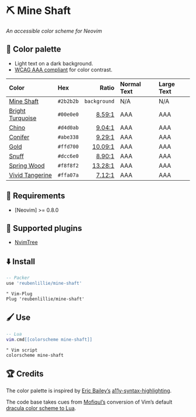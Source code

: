 # ⛏️ Mine Shaft

_An accessible color scheme for Neovim_

## 🎨 Color palette

* Light text on a dark background.
* [WCAG AAA compliant](https://www.w3.org/TR/WCAG/#visual-audio-contrast-contrast) for color contrast.

| Color | Hex | Ratio | Normal Text | Large Text |
| :---- | :-- | ----: | :---------- | :--------- |
| [Mine Shaft](http://chir.ag/projects/name-that-color/#2b2b2b) | `#2b2b2b` | `background` | N/A | N/A |
| [Bright Turquoise](http://chir.ag/projects/name-that-color/#00E0E0) | `#00e0e0` | [8.59:1](https://webaim.org/resources/contrastchecker/?fcolor=00E0E0&bcolor=2B2B2B) | AAA | AAA |
| [Chino](http://chir.ag/projects/name-that-color/#D4D0AB) | `#d4d0ab` | [9.04:1](https://webaim.org/resources/contrastchecker/?fcolor=D4D0AB&bcolor=2B2B2B) | AAA | AAA |
| [Conifer](http://chir.ag/projects/name-that-color/#ABE338) | `#abe338` | [9.29:1](https://webaim.org/resources/contrastchecker/?fcolor=ABE338&bcolor=2B2B2B) | AAA | AAA |
| [Gold](http://chir.ag/projects/name-that-color/#FFD700) | `#ffd700` | [10.09:1](https://webaim.org/resources/contrastchecker/?fcolor=FFD700&bcolor=2B2B2B) | AAA | AAA |
| [Snuff](http://chir.ag/projects/name-that-color/#DCC6E0) | `#dcc6e0` | [8.90:1](https://webaim.org/resources/contrastchecker/?fcolor=DCC6E0&bcolor=2B2B2B) | AAA | AAA |
| [Spring Wood](http://chir.ag/projects/name-that-color/#F8F8F2) | `#f8f8f2` | [13.28:1](https://webaim.org/resources/contrastchecker/?fcolor=F8F8F2&bcolor=2B2B2B) | AAA | AAA |
| [Vivid Tangerine](http://chir.ag/projects/name-that-color/#FFA07A) | `#ffa07a` | [7.12:1](https://webaim.org/resources/contrastchecker/?fcolor=FFA07A&bcolor=2B2B2B) | AAA | AAA |

## 🧵 Requirements

* [Neovim] >= 0.8.0

## 🔌 Supported plugins

* [NvimTree](https://github.com/nvim-tree/nvim-tree.lua)

## ⬇️ Install

```lua
-- Packer
use 'reubenlillie/mine-shaft'
```

```vim
" Vim-Plug
Plug 'reubenlillie/mine-shaft'
```

## 🖌️ Use

```lua
-- Lua
vim.cmd[[colorscheme mine-shaft]]
```

```vim
" Vim script
colorscheme mine-shaft
```

## 🏆 Credits

The color palette is inspired by [Eric Bailey’s](https://github.com/ericwbailey) [a11y-syntax-highlighting](https://github.com/ericwbailey/a11y-syntax-highlighting).

The code base takes cues from [Mofiqul’s](https://github.com/Mofiqul) conversion of Vim’s default [dracula color scheme to Lua](https://github.com/Mofiqul/dracula.nvim).
